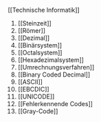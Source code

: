 [[Technische Informatik]]

1. [[Steinzeit]]
2. [[Römer]]
3. [[Dezimal]]
4. [[Binärsystem]]
5. [[Octalsystem]]
6. [[Hexadezimalsystem]]
7. [[Umrechnungsverfahren]]
8. [[Binary Coded Decimal]]
9. [[ASCII]]
10. [[EBCDIC]]
11. [[UNICODE]]
12. [[Fehlerkennende Codes]]
13. [[Gray-Code]]
